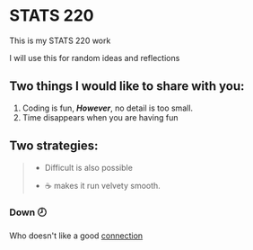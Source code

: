 # **STATS 220**

This is my STATS 220 work

I will use this for random ideas and reflections

## Two things I would like to share with you:
1. Coding is fun, ***However***, no detail is too small.
2. Time disappears when you are having fun
   
## Two strategies:
> * Difficult is also possible
> 
> * ☕ makes it run velvety smooth.

### Down 🕗
Who doesn't like a good [connection](https://www.nytimes.com/games/connections)
